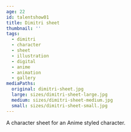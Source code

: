 ```yaml
---
age: 22
id: talentshow01
title: Dimitri sheet
thumbnail: ''
tags:
  - dimitri
  - character
  - sheet
  - illustration
  - digital
  - anime
  - animation
  - gallery
mediaPaths:
  original: dimitri-sheet.jpg
  large: sizes/dimitri-sheet-large.jpg
  medium: sizes/dimitri-sheet-medium.jpg
  small: sizes/dimitri-sheet-small.jpg
---
```

A character sheet for an Anime styled character.